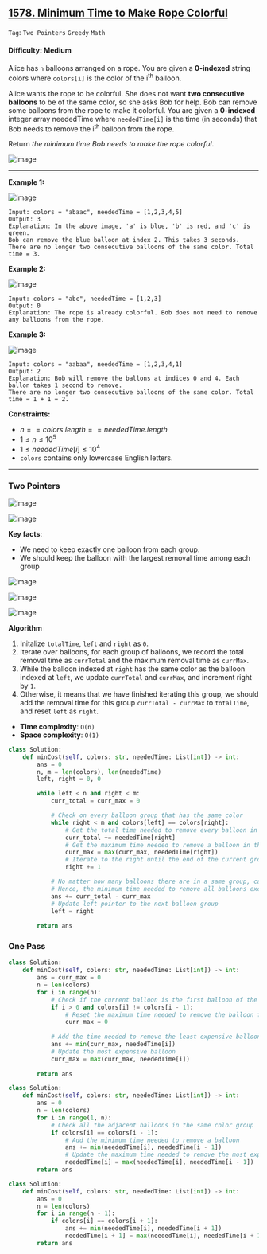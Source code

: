 ## [1578. Minimum Time to Make Rope Colorful](https://leetcode.com/problems/minimum-time-to-make-rope-colorful/)

```Tag```: ```Two Pointers``` ```Greedy``` ```Math```

#### Difficulty: Medium

Alice has ```n``` balloons arranged on a rope. You are given a __0-indexed__ string colors where ```colors[i]``` is the color of the i<sup>th</sup> balloon.

Alice wants the rope to be colorful. She does not want __two consecutive balloons__ to be of the same color, so she asks Bob for help. Bob can remove some balloons from the rope to make it colorful. You are given a __0-indexed__ integer array neededTime where ```neededTime[i]``` is the time (in seconds) that Bob needs to remove the i<sup>th</sup> balloon from the rope.

Return _the minimum time Bob needs to make the rope colorful_.

![image](https://github.com/quananhle/Python/assets/35042430/c91a5c75-dea5-4f10-8a80-96d42933efdc)

---

__Example 1:__

![image](https://assets.leetcode.com/uploads/2021/12/13/ballon1.jpg)
```
Input: colors = "abaac", neededTime = [1,2,3,4,5]
Output: 3
Explanation: In the above image, 'a' is blue, 'b' is red, and 'c' is green.
Bob can remove the blue balloon at index 2. This takes 3 seconds.
There are no longer two consecutive balloons of the same color. Total time = 3.
```

__Example 2:__

![image](https://assets.leetcode.com/uploads/2021/12/13/balloon2.jpg)
```
Input: colors = "abc", neededTime = [1,2,3]
Output: 0
Explanation: The rope is already colorful. Bob does not need to remove any balloons from the rope.
```

__Example 3:__

![image](https://assets.leetcode.com/uploads/2021/12/13/balloon3.jpg)
```
Input: colors = "aabaa", neededTime = [1,2,3,4,1]
Output: 2
Explanation: Bob will remove the ballons at indices 0 and 4. Each ballon takes 1 second to remove.
There are no longer two consecutive balloons of the same color. Total time = 1 + 1 = 2.
```

__Constraints:__

- $n == colors.length == neededTime.length$
- $1 \le n \le 10^5$
- $1 \le neededTime[i] \le 10^4$
- ```colors``` contains only lowercase English letters.

---

### Two Pointers

![image](https://github.com/quananhle/Python/assets/35042430/01d00a15-fa2c-4237-b2b6-b95c079d18a8)

![image](https://leetcode.com/problems/minimum-time-to-make-rope-colorful/Figures/1578/1578-p-3.png)

__Key facts__:

- We need to keep exactly one balloon from each group.
- We should keep the balloon with the largest removal time among each group

![image](https://github.com/quananhle/Python/assets/35042430/5920ee8d-5919-48ac-aeac-2cb3fe6ff146)

![image](https://github.com/quananhle/Python/assets/35042430/0154bfbe-c4aa-4919-aae2-3cbaace8bf5d)

![image](https://github.com/quananhle/Python/assets/35042430/b525691c-12e6-4b83-b485-fc79b6ace5e8)

__Algorithm__

1. Initalize ```totalTime```, ```left``` and ```right``` as ```0```.
2. Iterate over balloons, for each group of balloons, we record the total removal time as ```currTotal``` and the maximum removal time as ```currMax```.
3. While the balloon indexed at ```right``` has the same color as the balloon indexed at ```left```, we update ```currTotal``` and ```currMax```, and increment right by ```1```.
4. Otherwise, it means that we have finished iterating this group, we should add the removal time for this group ```currTotal - currMax``` to ```totalTime```, and reset ```left``` as ```right```.

- __Time complexity__: ```O(n)```
- __Space complexity__: ```O(1)```

```Python
class Solution:
    def minCost(self, colors: str, neededTime: List[int]) -> int:
        ans = 0
        n, m = len(colors), len(neededTime)
        left, right = 0, 0

        while left < n and right < m:
            curr_total = curr_max = 0

            # Check on every balloon group that has the same color
            while right < m and colors[left] == colors[right]:
                # Get the total time needed to remove every balloon in the current group
                curr_total += neededTime[right]
                # Get the maximum time needed to remove a balloon in the group
                curr_max = max(curr_max, neededTime[right])
                # Iterate to the right until the end of the current group
                right += 1

            # No matter how many balloons there are in a same group, can only have at most 1 balloon in each group => leave out the maximum one
            # Hence, the minimum time needed to remove all balloons except the most expensive one is (total - most expensive)
            ans += curr_total - curr_max
            # Update left pointer to the next balloon group
            left = right
        
        return ans
```

### One Pass

```Python
class Solution:
    def minCost(self, colors: str, neededTime: List[int]) -> int:
        ans = curr_max = 0
        n = len(colors)
        for i in range(n):
            # Check if the current balloon is the first balloon of the group
            if i > 0 and colors[i] != colors[i - 1]:
                # Reset the maximum time needed to remove the balloon for the new group
                curr_max = 0
            
            # Add the time needed to remove the least expensive balloons in the group
            ans += min(curr_max, neededTime[i])
            # Update the most expensive balloon
            curr_max = max(curr_max, neededTime[i])
        
        return ans
```

```Python
class Solution:
    def minCost(self, colors: str, neededTime: List[int]) -> int:
        ans = 0
        n = len(colors)
        for i in range(1, n):
            # Check all the adjacent balloons in the same color group
            if colors[i] == colors[i - 1]:
                # Add the minimum time needed to remove a balloon
                ans += min(neededTime[i], neededTime[i - 1])
                # Update the maximum time needed to remove the most expensive balloon so far
                neededTime[i] = max(neededTime[i], neededTime[i - 1])
        return ans
```

```Python
class Solution:
    def minCost(self, colors: str, neededTime: List[int]) -> int:
        ans = 0
        n = len(colors)
        for i in range(n - 1):
            if colors[i] == colors[i + 1]:
                ans += min(neededTime[i], neededTime[i + 1])
                neededTime[i + 1] = max(neededTime[i], neededTime[i + 1])
        return ans
```
